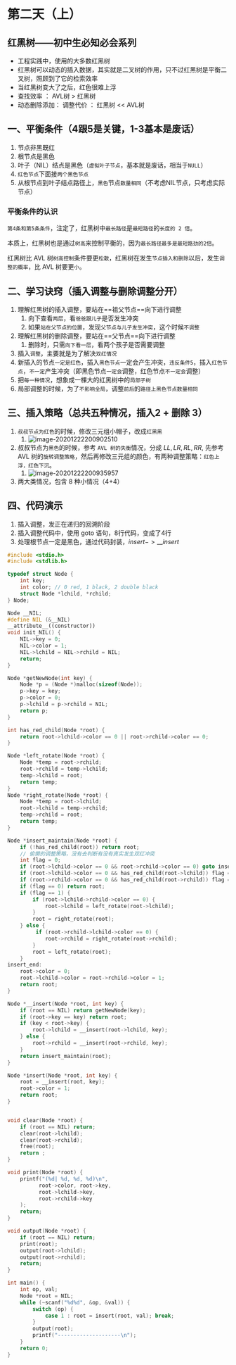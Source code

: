 # 第二天（上）

## 红黑树——初中生必知必会系列

- 工程实践中，使用的大多数红黑树
- 红黑树可以动态的插入数据，其实就是二叉树的作用，只不过红黑树是平衡二叉树，照顾到了它的检索效率
- 当红黑树变大了之后，红色很难上浮
- 查找效率 ： AVL树 > 红黑树
- 动态删除添加： 调整代价 ： 红黑树 << AVL树

## 一、平衡条件（4跟5是关键，1-3基本是废话）

1. 节点非黑既红
2. 根节点是黑色
3. 叶子（NIL）结点是黑色（`虚拟叶子节点`，基本就是废话，相当于`NULL`）
4. `红色节点`下面接`两个黑色节点`
5. 从根节点到叶子结点路径上，`黑色`节点`数量相同`（不考虑NIL节点，只考虑实际节点）

### 平衡条件的认识

`第4条和第5条条件`，注定了，红黑树中`最长路径`是`最短路径`的`长度的 2 倍`。

本质上，红黑树也是通过`树高`来控制平衡的，因为`最长路径最多是最短路劲的2倍`。

红黑树比 AVL 树`树高控制`条件要更`松散`，红黑树在发生`节点插入和删除`以后，发生`调整的概率`，比 AVL 树要更`小`。

## 二、学习诀窍（插入调整与删除调整分开）

1. 理解红黑树的插入调整，要站在==祖父节点==向下进行调整
   1. 向下查看`两层`，看`爸爸跟儿子`是否发生冲突
   2. 如果`站在父节点的位置`，发现`父节点与儿子发生冲突`，这个时候`不调整`
2. 理解红黑树的删除调整，要站在==父节点==向下进行调整
   1. 删除时，只需`向下看一层`，看两个孩子是否需要调整
3. 插入`调整`，主要就是为了解决`双红情况`
4. 新插入的节点`一定是红色`，插入`黑色节点`一定会产生冲突，`违反条件5`，插入`红色节点`，`不一定`产生冲突（即黑色节点`一定会`调整，红色节点`不一定会`调整）
5. 把`每一种情况`，想象成一棵大的红黑树中的`局部子树`
6. 局部调整的时候，为了`不影响全局`，调整`前后`的`路径上黑色节点数量相同`



## 三、插入策略（总共五种情况，插入2 + 删除 3）

1. `叔叔节点为红色`的时候，修改三元组小帽子，改成`红黑黑`
   1. ![image-20201222200902510](../../Image/image-20201222200902510.png)
2. 叔叔节点为`黑色`的时候，参考 `AVL 树的失衡`情况，分成 $LL,LR,RL,RR$, 先参考 AVL 树的`旋转调整策略`，然后再修改三元组的颜色，有两种调整策略：`红色上浮，红色下沉`。 
   1. ![image-20201222200935957](../../Image/image-20201222200935957.png)
3. 两大类情况，包含 8 种小情况（4+4）



## 四、代码演示

1. 插入调整，发正在递归的回溯阶段
2. 插入调整代码中，使用 goto 语句，8行代码，变成了4行
3. 处理根节点一定是黑色，通过代码封装，$insert->\_\_insert$

```c++
#include <stdio.h>
#include <stdlib.h>

typedef struct Node {
    int key;
    int color; // 0 red, 1 black, 2 double black
    struct Node *lchild, *rchild;
} Node;

Node __NIL;
#define NIL (&__NIL)
__attribute__((constructor))
void init_NIL() {
    NIL->key = 0;
    NIL->color = 1;
    NIL->lchild = NIL->rchild = NIL;
    return;
}

Node *getNewNode(int key) {
    Node *p = (Node *)malloc(sizeof(Node));
    p->key = key;
    p->color = 0;
    p->lchild = p->rchild = NIL;
    return p;
}

int has_red_child(Node *root) {
    return root->lchild->color == 0 || root->rchild->color == 0;
}

Node *left_rotate(Node *root) {
    Node *temp = root->rchild;
    root->rchild = temp->lchild;
    temp->lchild = root;
    return temp;
}
Node *right_rotate(Node *root) {
    Node *temp = root->lchild;
    root->lchild = temp->rchild;
    temp->rchild = root;
    return temp;
}

Node *insert_maintain(Node *root) {
    if (!has_red_child(root)) return root;
    // 偷懒的调整策略，没有去判断有没有真实发生双红冲突
    int flag = 0;
    if (root->lchild->color == 0 && root->rchild->color == 0) goto insert_end;
    if (root->lchild->color == 0 && has_red_child(root->lchild)) flag = 1;
    if (root->rchild->color == 0 && has_red_child(root->rchild)) flag = 2;
    if (flag == 0) return root;
    if (flag == 1) {
        if (root->lchild->rchild->color == 0) {
            root->lchild = left_rotate(root->lchild);
        }
        root = right_rotate(root);
    } else {
         if (root->rchild->lchild->color == 0) {
            root->rchild = right_rotate(root->rchild);
        }
        root = left_rotate(root);
    }
insert_end:
    root->color = 0;
    root->lchild->color = root->rchild->color = 1;
    return root;
}

Node *__insert(Node *root, int key) {
    if (root == NIL) return getNewNode(key);
    if (root->key == key) return root;
    if (key < root->key) {
        root->lchild = __insert(root->lchild, key);
    } else {
        root->rchild = __insert(root->rchild, key);
    }
    return insert_maintain(root);
}

Node *insert(Node *root, int key) {
    root = __insert(root, key);
    root->color = 1;
    return root;
}


void clear(Node *root) {
    if (root == NIL) return;
    clear(root->lchild);
    clear(root->rchild);
    free(root);
    return ;
}

void print(Node *root) {
    printf("(%d| %d, %d, %d)\n",
          root->color, root->key,
          root->lchild->key,
          root->rchild->key
    );
    return;
}

void output(Node *root) {
    if (root == NIL) return;
    print(root);
    output(root->lchild);
    output(root->rchild);
    return;
}

int main() {
    int op, val;
    Node *root = NIL;
    while (~scanf("%d%d", &op, &val)) {
        switch (op) {
            case 1 : root = insert(root, val); break;
        }
        output(root);
        printf("--------------------\n");
    }
    return 0;
}
```

